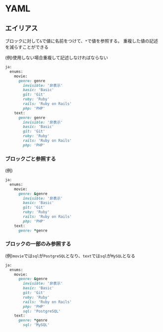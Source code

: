 # YAML
  
## エイリアス
ブロックに対して`&`で値に名前をつけて、`*`で値を参照する。
重複した値の記述を減らすことができる
  
(例)使用しない場合重複して記述しなければならない
```rb
ja:
  enums:
    movie:
      genre: genre
        invisible: '非表示'
        basic: 'Basic'
        git: 'Git'
        ruby: 'Ruby'
        rails: 'Ruby on Rails'
        php: 'PHP'
    text:
      genre: genre
        invisible: '非表示'
        basic: 'Basic'
        git: 'Git'
        ruby: 'Ruby'
        rails: 'Ruby on Rails'
        php: 'PHP'
```
  
### ブロックごと参照する
(例)
```rb
ja:
  enums:
    movie:
      genre: &genre
        invisible: '非表示'
        basic: 'Basic'
        git: 'Git'
        ruby: 'Ruby'
        rails: 'Ruby on Rails'
        php: 'PHP'
    text:
      genre: *genre
```
  
### ブロックの一部のみ参照する
(例)`movie`では`sql`が`PostgreSQL`となり、`text`では`sql`が`MySQL`となる
```rb
ja:
  enums:
    movie:
      genre: &genre
        invisible: '非表示'
        basic: 'Basic'
        git: 'Git'
        ruby: 'Ruby'
        rails: 'Ruby on Rails'
        php: 'PHP'
        sql: 'PostgreSQL'
    text:
      genre: *genre
        sql: 'MySQL'
```

